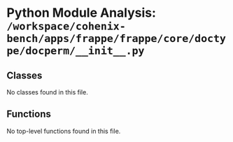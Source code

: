 # Python Module Analysis: `/workspace/cohenix-bench/apps/frappe/frappe/core/doctype/docperm/__init__.py`

## Classes

No classes found in this file.


## Functions

No top-level functions found in this file.
